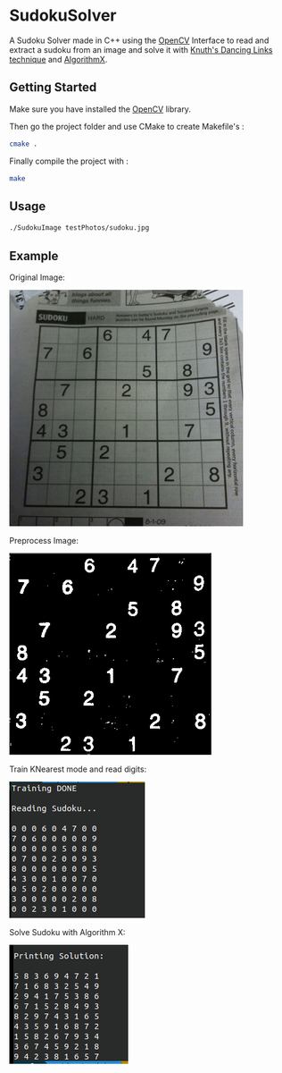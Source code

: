 # SudokuSolver

A Sudoku Solver made in C++ using the [OpenCV](https://opencv.org/) Interface to read and extract a sudoku from an image and solve it with [Knuth's Dancing Links technique](https://en.wikipedia.org/wiki/Dancing_Links) 
and [AlgorithmX](https://en.wikipedia.org/wiki/Knuth%27s_Algorithm_X).

## Getting Started

Make sure you have installed the [OpenCV](https://docs.opencv.org/4.3.0/df/d65/tutorial_table_of_content_introduction.html) library.

Then go the project folder and use CMake to create Makefile's :

```bash
cmake .
```

Finally compile the project with :

```bash
make
```

## Usage

```bash
./SudokuImage testPhotos/sudoku.jpg
```

## Example

Original Image:

![alt text](example/sudoku.jpg)

Preprocess Image:

![alt text](example/preprocess.png)

Train KNearest mode and read digits:

![alt text](example/reading.png)

Solve Sudoku with Algorithm X:

![alt text](example/solving.png)
